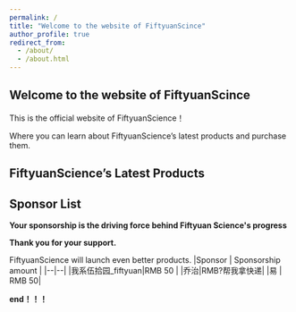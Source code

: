 ```yaml
---
permalink: /
title: "Welcome to the website of FiftyuanScince"
author_profile: true
redirect_from: 
  - /about/
  - /about.html
---
```

## **Welcome to the website of FiftyuanScince**
This is the official website of FiftyuanScience！

Where you can learn about FiftyuanScience’s latest products and purchase them.

## FiftyuanScience’s Latest Products

## Sponsor List

**Your sponsorship is the driving force behind Fiftyuan Science's progress**

**Thank you for your support.**

FiftyuanScience will launch even better products.
|Sponsor  | Sponsorship amount |
|--|--|
|我系伍拾园_fiftyuan|RMB 50  |
|乔治|RMB?帮我拿快递|
|易  |  RMB 50|


**end！！！**
